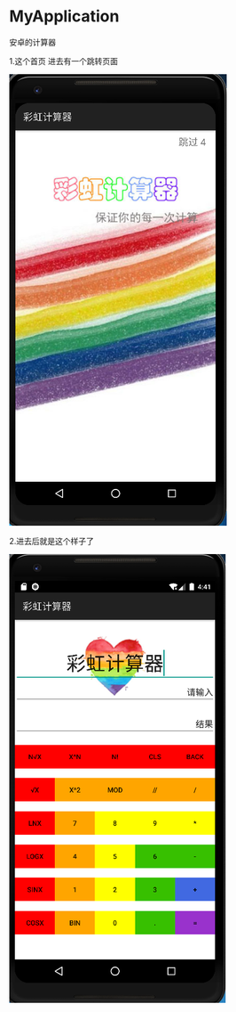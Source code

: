 # MyApplication
安卓的计算器

1.这个首页 进去有一个跳转页面


![](https://raw.githubusercontent.com/Thirsty-c/Gallery/main/2022-03-26%20124130.png)

2.进去后就是这个样子了


![](https://raw.githubusercontent.com/Thirsty-c/Gallery/main/2022-03-26%20124208.png)


